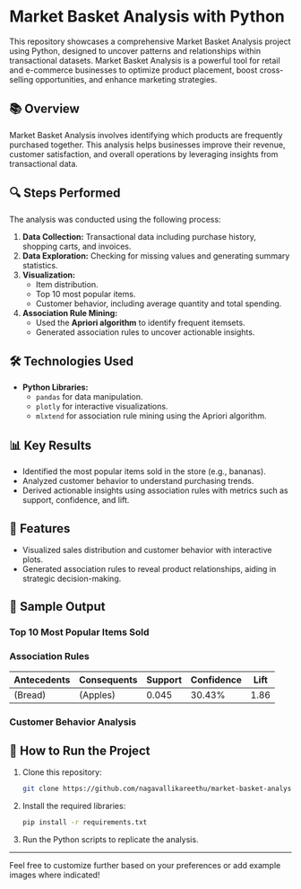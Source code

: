 
# Market Basket Analysis with Python

This repository showcases a comprehensive Market Basket Analysis project using Python, designed to uncover patterns and relationships within transactional datasets. Market Basket Analysis is a powerful tool for retail and e-commerce businesses to optimize product placement, boost cross-selling opportunities, and enhance marketing strategies.

## 📚 Overview

Market Basket Analysis involves identifying which products are frequently purchased together. This analysis helps businesses improve their revenue, customer satisfaction, and overall operations by leveraging insights from transactional data.

## 🔍 Steps Performed

The analysis was conducted using the following process:

1. **Data Collection:** Transactional data including purchase history, shopping carts, and invoices.
2. **Data Exploration:** Checking for missing values and generating summary statistics.
3. **Visualization:** 
   - Item distribution.
   - Top 10 most popular items.
   - Customer behavior, including average quantity and total spending.
4. **Association Rule Mining:** 
   - Used the **Apriori algorithm** to identify frequent itemsets.
   - Generated association rules to uncover actionable insights.

## 🛠 Technologies Used

- **Python Libraries:** 
  - `pandas` for data manipulation.
  - `plotly` for interactive visualizations.
  - `mlxtend` for association rule mining using the Apriori algorithm.

## 📊 Key Results

- Identified the most popular items sold in the store (e.g., bananas).
- Analyzed customer behavior to understand purchasing trends.
- Derived actionable insights using association rules with metrics such as support, confidence, and lift.

## 🔗 Features

- Visualized sales distribution and customer behavior with interactive plots.
- Generated association rules to reveal product relationships, aiding in strategic decision-making.

## 🛒 Sample Output

### Top 10 Most Popular Items Sold

### Association Rules

| **Antecedents** | **Consequents** | **Support** | **Confidence** | **Lift** |
|------------------|-----------------|-------------|----------------|----------|
| (Bread)         | (Apples)       | 0.045       | 30.43%        | 1.86     |

### Customer Behavior Analysis

## 🚀 How to Run the Project

1. Clone this repository:  
   ```bash
   git clone https://github.com/nagavallikareethu/market-basket-analysis.git
   ```
2. Install the required libraries:  
   ```bash
   pip install -r requirements.txt
   ```
3. Run the Python scripts to replicate the analysis.

---

Feel free to customize further based on your preferences or add example images where indicated!
